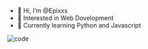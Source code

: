 - 👋 Hi, I’m @Epixxs 
- 👀 Interested in Web Dovelopment
- 🌱 Currently learning Python and Javascript
<!-- - 📫 Reach me via Gmail--  sakshamsharmaknp@gmail.com   -->

![code](https://user-images.githubusercontent.com/102599569/176002105-81e146d0-5073-439b-a12a-bbfd2b8b426c.gif)



<!---
Epixxs/Epixxs is a ✨ special ✨ repository because its `README.md` (this file) appears on your GitHub profile.
You can click the Preview link to take a look at your changes.
--->
